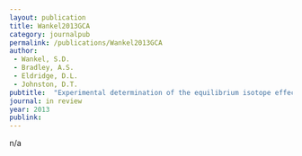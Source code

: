 ```yaml
---
layout: publication
title: Wankel2013GCA
category: journalpub
permalink: /publications/Wankel2013GCA
author: 
 - Wankel, S.D. 
 - Bradley, A.S. 
 - Eldridge, D.L. 
 - Johnston, D.T. 
pubtitle:  "Experimental determination of the equilibrium isotope effect between water and sulfite: implications for kinetic isotope fractionation in the sulphate reduction network"
journal: in review 
year: 2013
publink: 
---
```

n/a